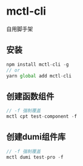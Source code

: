 # mctl-cli

自用脚手架

## 安装
```js
npm install mctl-cli -g
// or
yarn global add mctl-cli
```

## 创建函数组件

```js
// -f 强制覆盖
mctl cpt test-component -f
```

## 创建dumi组件库

```js
// -f 强制覆盖
mctl dumi test-pro -f
```
